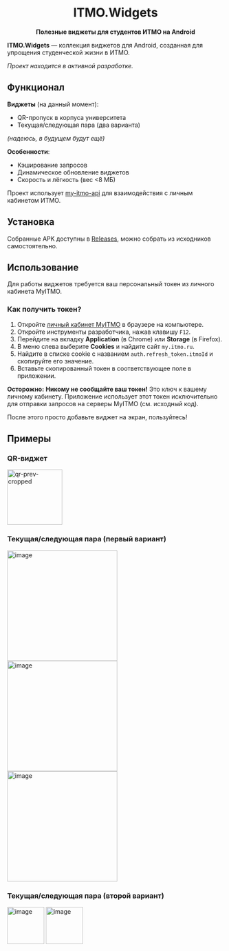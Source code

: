 <h1 align="center">ITMO.Widgets</h1>

<p align="center">
  <strong>Полезные виджеты для студентов ИТМО на Android</strong>
</p>

**ITMO.Widgets** — коллекция виджетов для Android, созданная для упрощения студенческой жизни в ИТМО.

*Проект находится в активной разработке.*

## Функционал

**Виджеты** (на данный момент):
 - QR-пропуск в корпуса университета
 - Текущая/следующая пара (два варианта)

*(надеюсь, в будущем будут ещё)* <br>

**Особенности**:
 - Кэширование запросов
 - Динамическое обновление виджетов
 - Скорость и лёгкость (вес <8 МБ)

Проект использует [my-itmo-api](https://github.com/alllexey123/my-itmo-api) для взаимодействия с личным кабинетом ИТМО.

## Установка

Собранные APK доступны в [Releases](https://github.com/alllexey123/ITMO.Widgets/releases), можно собрать из исходников самостоятельно.

## Использование

Для работы виджетов требуется ваш персональный токен из личного кабинета MyITMO.

### Как получить токен?

1.  Откройте [личный кабинет MyITMO](https://my.itmo.ru/) в браузере на компьютере.
2.  Откройте инструменты разработчика, нажав клавишу `F12`.
3.  Перейдите на вкладку **Application** (в Chrome) или **Storage** (в Firefox).
4.  В меню слева выберите **Cookies** и найдите сайт `my.itmo.ru`.
5.  Найдите в списке cookie с названием `auth.refresh_token.itmoId` и скопируйте его значение.
6.  Вставьте скопированный токен в соответствующее поле в приложении.

**Осторожно:** **Никому не сообщайте ваш токен!** Это ключ к вашему личному кабинету. Приложение использует этот токен исключительно для отправки запросов на серверы MyITMO (см. исходный код).


После этого просто добавьте виджет на экран, пользуйтесь!
## Примеры

### QR-виджет

<img width="128" alt="qr-prev-cropped" src="https://github.com/user-attachments/assets/626f4ac5-7b6f-4025-8f11-e29331dcc40c" />

### Текущая/следующая пара (первый вариант)

<p>
  <img width="256" alt="image" src="https://github.com/user-attachments/assets/63f5165b-55db-4f69-944a-8186dc6654bc" />
  <img width="256" alt="image" src="https://github.com/user-attachments/assets/a31dd0de-6875-4bdb-bee3-319ceb579dad" />
  <img width="256" alt="image" src="https://github.com/user-attachments/assets/7bb8129e-1b3e-4b6e-a74b-d7b5e791110b" />
</p>

### Текущая/следующая пара (второй вариант)

<p>
  <img height="86" alt="image" src="https://github.com/user-attachments/assets/9c009be0-a3a2-4bd9-898a-dafad43a5c33" />
  <img height="86" alt="image" src="https://github.com/user-attachments/assets/60eec137-3d12-4498-aca4-87343da095ed" />
</p>
